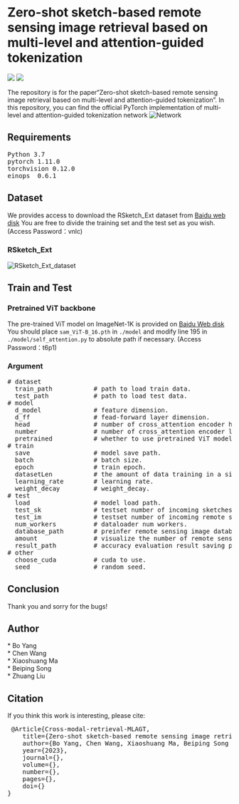 <h1>Zero-shot sketch-based remote sensing image retrieval based on multi-level and attention-guided tokenization</h1>

 <img src="https://img.shields.io/badge/python-3.7-green"> <img src="https://img.shields.io/badge/pytorch-1.11-green">
 
The repository is for the paper“Zero-shot sketch-based remote sensing image retrieval based on multi-level and attention-guided tokenization”. In this repository, you can find the official PyTorch implementation of multi-level and attention-guided tokenization network
![Network](https://github.com/Snowstormfly/Cross-modal-retrieval-MLAGT/assets/92164018/71876b52-61f5-4cb0-b8ed-fbf1a4e3e30f)
<h2>Requirements</h2>
<pre>Python 3.7
pytorch 1.11.0
torchvision 0.12.0
einops  0.6.1
</pre>
<h2>Dataset</h2>

We provides access to download the RSketch_Ext dataset from [Baidu web disk](https://pan.baidu.com/s/1ieAlTxqkKljcN0EJEk_w2A)
You are free to divide the training set and the test set as you wish.  (Access Password：vnlc)
<h3>RSketch_Ext</h2>

![RSketch_Ext_dataset](https://github.com/Snowstormfly/Cross-modal-retrieval-MLAGT/assets/92164018/13693513-6ce5-41d7-bc1a-ce74508debd8)
<h2>Train and Test</h2>
<h3>Pretrained ViT backbone</h3>

The pre-trained ViT model on ImageNet-1K is provided on [Baidu Web disk](https://pan.baidu.com/s/19065VR64vuScpRbKQdbuHA)
You should place <code>sam_ViT-B_16.pth</code> in <code>./model</code> and modify line 195 in <code>./model/self_attention.py</code> to absolute path if necessary.  (Access Password：t6p1)
<h3>Argument</h3>
<pre>
# dataset
  train_path           # path to load train data.
  test_path            # path to load test data.
# model
  d_model              # feature dimension.
  d_ff                 # fead-forward layer dimension.
  head                 # number of cross_attention encoder head.
  number               # number of cross_attention encoder layer.
  pretrained           # whether to use pretrained ViT model.
# train
  save                 # model save path.
  batch                # batch size.
  epoch                # train epoch.
  datasetLen           # the amount of data training in a single batch.
  learning_rate        # learning rate.
  weight_decay         # weight_decay.
# test
  load                 # model load path.
  test_sk              # testset number of incoming sketches in a single batch.
  test_im              # testset number of incoming remote sensing image in a single batch.
  num_workers          # dataloader num workers.
  database_path        # preinfer remote sensing image database load path.
  amount               # visualize the number of remote sensing images returned.
  result_path          # accuracy evaluation result saving path.
# other
  choose_cuda          # cuda to use.
  seed                 # random seed.
</pre>

<h2>Conclusion</h2>
Thank you and sorry for the bugs!
<h2>Author</h2>
* Bo Yang <br>
* Chen Wang <br>
* Xiaoshuang Ma <br>
* Beiping Song <br>
* Zhuang Liu
<h2>Citation</h2>
If you think this work is interesting, please cite:
<pre>
 @Article{Cross-modal-retrieval-MLAGT,
    title={Zero-shot sketch-based remote sensing image retrieval based on multi-level and attention-guided tokenization},
    author={Bo Yang, Chen Wang, Xiaoshuang Ma, Beiping Song and Zhuang Liu},
    year={2023},
    journal={},
    volume={},
    number={},
    pages={},
    doi={}
}
</pre>
